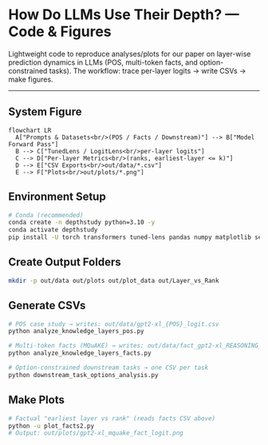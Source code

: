 # How Do LLMs Use Their Depth? — Code & Figures

Lightweight code to reproduce analyses/plots for our paper on layer-wise prediction dynamics in LLMs (POS, multi-token facts, and option-constrained tasks). The workflow: trace per-layer logits → write CSVs → make figures.

---
## System Figure
```mermaid
flowchart LR
  A["Prompts & Datasets<br/>(POS / Facts / Downstream)"] --> B["Model Forward Pass"]
  B --> C["TunedLens / LogitLens<br/>per-layer logits"]
  C --> D["Per-layer Metrics<br/>(ranks, earliest-layer <= k)"]
  D --> E["CSV Exports<br/>out/data/*.csv"]
  E --> F["Plots<br/>out/plots/*.png"]
```
## **Environment Setup**
```bash
# Conda (recommended)
conda create -n depthstudy python=3.10 -y
conda activate depthstudy
pip install -U torch transformers tuned-lens pandas numpy matplotlib seaborn tqdm
```
## **Create Output Folders**
```bash
mkdir -p out/data out/plots out/plot_data out/Layer_vs_Rank
```
## **Generate CSVs**
```bash
# POS case study → writes: out/data/gpt2-xl_{POS}_logit.csv
python analyze_knowledge_layers_pos.py

# Multi-token facts (MQuAKE) → writes: out/data/fact_gpt2-xl_REASONING_logit.csv
python analyze_knowledge_layers_facts.py

# Option-constrained downstream tasks → one CSV per task
python downstream_task_options_analysis.py
```
## **Make Plots**
```bash
# Factual "earliest layer vs rank" (reads facts CSV above)
python -u plot_facts2.py
# Output: out/plots/gpt2-xl_mquake_fact_logit.png
```





